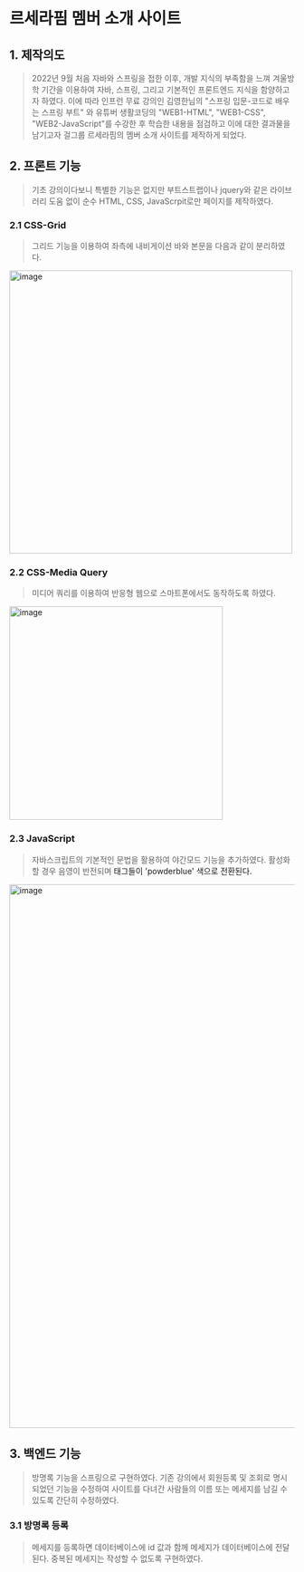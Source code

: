 # 르세라핌 멤버 소개 사이트
## 1. 제작의도
>  2022년 9월 처음 자바와 스프링을 접한 이후, 개발 지식의 부족함을 느껴 겨울방학 기간을 이용하여 자바, 스프링, 그리고 기본적인 프론트엔드 지식을 함양하고자 하였다. 이에 따라 인프런 무료 강의인 김영한님의 "스프링 입문-코드로 배우는 스프링 부트" 와 유튜버 생활코딩의 "WEB1-HTML", "WEB1-CSS", "WEB2-JavaScript"를 수강한 후 학습한 내용을 점검하고 이에 대한 결과물을 남기고자 걸그룹 르세라핌의 멤버 소개 사이트를 제작하게 되었다. 
## 2. 프론트 기능
> 기초 강의이다보니 특별한 기능은 없지만 부트스트랩이나 jquery와 같은 라이브러리 도움 없이 순수 HTML, CSS, JavaScrpit로만 페이지를 제작하였다.
### 2.1 CSS-Grid
> 그리드 기능을 이용하여 좌측에 내비게이션 바와 본문을 다음과 같이 분리하였다. 
<img width="500" alt="image" src="https://user-images.githubusercontent.com/93889207/221762089-f9fd6811-9a5c-428c-a47d-8933882fde7d.png">

### 2.2 CSS-Media Query
> 미디어 쿼리를 이용하여 반응형 웹으로 스마트폰에서도 동작하도록 하였다.
<img width="377" alt="image" src="https://user-images.githubusercontent.com/93889207/221762814-823abe27-f76b-4856-bf7e-807a4ec87c4a.png">

### 2.3 JavaScript
> 자바스크립트의 기본적인 문법을 활용하여 야간모드 기능을 추가하였다. 활성화 할 경우 음영이 반전되며 <a> 태그들이 'powderblue' 색으로 전환된다.
<img width="960" alt="image" src="https://user-images.githubusercontent.com/93889207/221764307-63e58a4b-79b0-42f2-98ae-ed1399cf8876.png">

## 3. 백엔드 기능
> 방명록 기능을 스프링으로 구현하였다. 기존 강의에서 회원등록 및 조회로 명시되었던 기능을 수정하여 사이트를 다녀간 사람들의 이름 또는 메세지를 남길 수 있도록 간단히 수정하였다.
### 3.1 방명록 등록
> 메세지를 등록하면 데이터베이스에 id 값과 함께 메세지가 데이터베이스에 전달된다. 중복된 메세지는 작성할 수 없도록 구현하였다.
